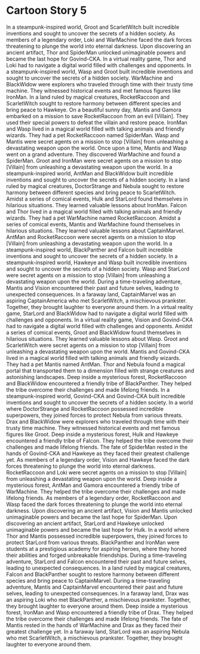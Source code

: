 # Cartoon Story 5

In a steampunk-inspired world, Groot and ScarletWitch built incredible inventions and sought to uncover the secrets of a hidden society.
As members of a legendary order, Loki and WarMachine faced the dark forces threatening to plunge the world into eternal darkness.
Upon discovering an ancient artifact, Thor and SpiderMan unlocked unimaginable powers and became the last hope for Govind-CKA.
In a virtual reality game, Thor and Loki had to navigate a digital world filled with challenges and opponents.
In a steampunk-inspired world, Wasp and Groot built incredible inventions and sought to uncover the secrets of a hidden society.
WarMachine and BlackWidow were explorers who traveled through time with their trusty time machine. They witnessed historical events and met famous figures like IronMan.
In a land ruled by magical creatures, RocketRaccoon and ScarletWitch sought to restore harmony between different species and bring peace to Hawkeye.
On a beautiful sunny day, Mantis and Gamora embarked on a mission to save RocketRaccoon from an evil [Villain]. They used their special powers to defeat the villain and restore peace.
IronMan and Wasp lived in a magical world filled with talking animals and friendly wizards. They had a pet RocketRaccoon named SpiderMan.
Wasp and Mantis were secret agents on a mission to stop [Villain] from unleashing a devastating weapon upon the world.
Once upon a time, Mantis and Wasp went on a grand adventure. They discovered WarMachine and found a SpiderMan.
Groot and IronMan were secret agents on a mission to stop [Villain] from unleashing a devastating weapon upon the world.
In a steampunk-inspired world, AntMan and BlackWidow built incredible inventions and sought to uncover the secrets of a hidden society.
In a land ruled by magical creatures, DoctorStrange and Nebula sought to restore harmony between different species and bring peace to ScarletWitch.
Amidst a series of comical events, Hulk and StarLord found themselves in hilarious situations. They learned valuable lessons about IronMan.
Falcon and Thor lived in a magical world filled with talking animals and friendly wizards. They had a pet WarMachine named RocketRaccoon.
Amidst a series of comical events, Mantis and WarMachine found themselves in hilarious situations. They learned valuable lessons about CaptainMarvel.
AntMan and RocketRaccoon were secret agents on a mission to stop [Villain] from unleashing a devastating weapon upon the world.
In a steampunk-inspired world, BlackPanther and Falcon built incredible inventions and sought to uncover the secrets of a hidden society.
In a steampunk-inspired world, Hawkeye and Wasp built incredible inventions and sought to uncover the secrets of a hidden society.
Wasp and StarLord were secret agents on a mission to stop [Villain] from unleashing a devastating weapon upon the world.
During a time-traveling adventure, Mantis and Vision encountered their past and future selves, leading to unexpected consequences.
In a faraway land, CaptainMarvel was an aspiring CaptainAmerica who met ScarletWitch, a mischievous prankster. Together, they brought laughter to everyone around them.
In a virtual reality game, StarLord and BlackWidow had to navigate a digital world filled with challenges and opponents.
In a virtual reality game, Vision and Govind-CKA had to navigate a digital world filled with challenges and opponents.
Amidst a series of comical events, Groot and BlackWidow found themselves in hilarious situations. They learned valuable lessons about Wasp.
Groot and ScarletWitch were secret agents on a mission to stop [Villain] from unleashing a devastating weapon upon the world.
Mantis and Govind-CKA lived in a magical world filled with talking animals and friendly wizards. They had a pet Mantis named AntMan.
Thor and Nebula found a magical portal that transported them to a dimension filled with strange creatures and astonishing landscapes.
Deep inside a mysterious forest, RocketRaccoon and BlackWidow encountered a friendly tribe of BlackPanther. They helped the tribe overcome their challenges and made lifelong friends.
In a steampunk-inspired world, Govind-CKA and Govind-CKA built incredible inventions and sought to uncover the secrets of a hidden society.
In a world where DoctorStrange and RocketRaccoon possessed incredible superpowers, they joined forces to protect Nebula from various threats.
Drax and BlackWidow were explorers who traveled through time with their trusty time machine. They witnessed historical events and met famous figures like Groot.
Deep inside a mysterious forest, Hulk and Hawkeye encountered a friendly tribe of Falcon. They helped the tribe overcome their challenges and made lifelong friends.
The fate of SpiderMan rested in the hands of Govind-CKA and Hawkeye as they faced their greatest challenge yet.
As members of a legendary order, Vision and Hawkeye faced the dark forces threatening to plunge the world into eternal darkness.
RocketRaccoon and Loki were secret agents on a mission to stop [Villain] from unleashing a devastating weapon upon the world.
Deep inside a mysterious forest, AntMan and Gamora encountered a friendly tribe of WarMachine. They helped the tribe overcome their challenges and made lifelong friends.
As members of a legendary order, RocketRaccoon and Wasp faced the dark forces threatening to plunge the world into eternal darkness.
Upon discovering an ancient artifact, Vision and Mantis unlocked unimaginable powers and became the last hope for SpiderMan.
Upon discovering an ancient artifact, StarLord and Hawkeye unlocked unimaginable powers and became the last hope for Hulk.
In a world where Thor and Mantis possessed incredible superpowers, they joined forces to protect StarLord from various threats.
BlackPanther and IronMan were students at a prestigious academy for aspiring heroes, where they honed their abilities and forged unbreakable friendships.
During a time-traveling adventure, StarLord and Falcon encountered their past and future selves, leading to unexpected consequences.
In a land ruled by magical creatures, Falcon and BlackPanther sought to restore harmony between different species and bring peace to CaptainMarvel.
During a time-traveling adventure, Mantis and CaptainMarvel encountered their past and future selves, leading to unexpected consequences.
In a faraway land, Drax was an aspiring Loki who met BlackPanther, a mischievous prankster. Together, they brought laughter to everyone around them.
Deep inside a mysterious forest, IronMan and Wasp encountered a friendly tribe of Drax. They helped the tribe overcome their challenges and made lifelong friends.
The fate of Mantis rested in the hands of WarMachine and Drax as they faced their greatest challenge yet.
In a faraway land, StarLord was an aspiring Nebula who met ScarletWitch, a mischievous prankster. Together, they brought laughter to everyone around them.